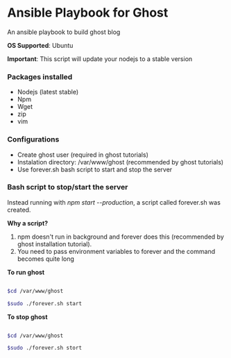 # Ansible Playbook for Ghost

An ansible playbook to build ghost blog

**OS Supported**: Ubuntu

**Important**: This script will update your nodejs to a stable version

### Packages installed
* Nodejs (latest stable)
* Npm
* Wget
* zip
* vim

### Configurations

* Create ghost user (required in ghost tutorials)
* Instalation directory: /var/www/ghost (recommended by ghost tutorials)
* Use forever.sh bash script to start and stop the server

### Bash script to stop/start the server

Instead running with *npm start --production*, a script called forever.sh was created.

**Why a script?**

1. npm doesn't run in background and forever does this (recommended by ghost installation tutorial). 
2. You need to pass environment variables to forever and the command becomes quite long 

**To run ghost**


```bash

$cd /var/www/ghost

$sudo ./forever.sh start

```



**To stop ghost**

```bash

$cd /var/www/ghost

$sudo ./forever.sh stort


```
